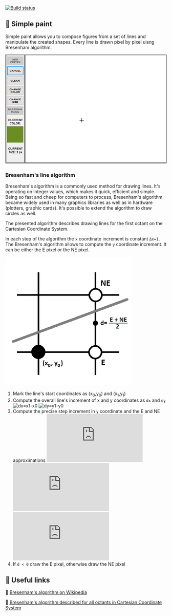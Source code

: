[![Build status](https://ci.appveyor.com/api/projects/status/on5axvlce94qvk73?svg=true)](https://ci.appveyor.com/project/monkog/simple-paint)
## :art: Simple paint
Simple paint allows you to compose figures from a set of lines and manipulate the created shapes. Every line is drawn pixel by pixel uisng Bresenham algorithm.

![Sample application usage](./.Docs/Program.gif)

### Bresenham's line algorithm
Bresenham's algorithm is a commonly used method for drawing lines. It's operating on integer values, which makes it quick, efficient and simple. Being so fast and cheep for computers to process, Bresenham's algorithm became widely used in many graphics libraries as well as in hardware (plotters, graphic cards). It's possible to extend the algorithm to draw circles as well.

The presented algorithm describes drawing lines for the first octant on the Cartesian Coordinate System.

In each step of the algorithm the `x` coordinate increment is constant `Δx=1`. The Bresenham's algorithm allows to compute the `y` coordinate increment. It can be either the E pixel or the NE pixel.

![Position of E and NE pixels](./.Docs/Bresenham.png)

1. Mark the line's start coordinates as (x<sub>0</sub>,y<sub>0</sub>) and (x<sub>1</sub>,y<sub>1</sub>)
2.  Compute the overall line's increment of x and y coordinates as `dx` and `dy`
	![dx=x1-x0](https://latex.codecogs.com/gif.latex?dx&space;=&space;x_{1}-x_{0}) 
	![dy=y1-y0](https://latex.codecogs.com/gif.latex?dy&space;=&space;y_{1}-y_{0}) 
3. Compute the precise step increment in `y` coordinate and the  E and NE approximations
	 ![d=2dy-dx](https://latex.codecogs.com/gif.latex?d&space;=&space;2&space;dy-dx) 
	 ![dE=2dy](https://latex.codecogs.com/gif.latex?dE&space;=&space;2&space;dy) 
	 ![dNE=2(dy-dx)](https://latex.codecogs.com/gif.latex?dNE&space;=&space;2&space;(dy-dx)) 
4. If `d < 0` draw the E pixel, otherwise draw the NE pixel

## :link: Useful links
:art: [Bresenham's algorithm on Wikipedia](https://en.wikipedia.org/wiki/Bresenham%27s_line_algorithm) 

:art: [Bresenham's algorithm described for all octants in Cartesian Coordinate System](https://www.cs.helsinki.fi/group/goa/mallinnus/lines/bresenh.html)

